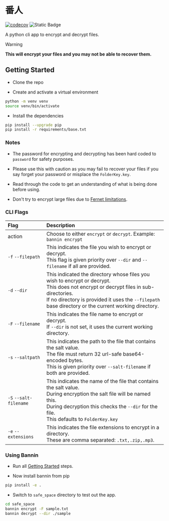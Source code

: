 # 番人

[![codecov](https://codecov.io/gh/KengoWada/bannin/graph/badge.svg?token=M58B5Y9P1Q)](https://codecov.io/gh/KengoWada/bannin) ![Static Badge](https://img.shields.io/badge/python-%3E%3D3.8-green?logoColor=white)

A python cli app to encrypt and decrypt files.

> [!WARNING]
> **This will encrypt your files and you may not be able to recover them.**

## Getting Started

- Clone the repo

- Create and activate a virtual environment

```sh
python -m venv venv
source venv/bin/activate
```

- Install the dependencies

```sh
pip install --upgrade pip
pip install -r requirements/base.txt
```

### Notes

- The password for encrypting and decrypting has been hard coded to `password` for safety purposes.

- Please use this with caution as you may fail to recover your files if you say forget your password or misplace the `FolderKey.key`.

- Read through the code to get an understanding of what is being done before using.

- Don't try to encrypt large files due to [Fernet limitations](https://cryptography.io/en/latest/fernet/#limitations).

### CLI Flags

| Flag | Description |
| :--- | :--- |
| action | Choose to either `encrypt` or `decrypt`. Example: `bannin encrypt` |
| `-f` `--filepath` | This indicates the file you wish to encrypt or decrypt.<br /> This flag is given priority over `--dir` and `--filename` if all are provided. |
| `-d` `--dir` | This indicated the directory whose files you wish to encrypt or decrypt.<br /> This does not encrypt or decrypt files in sub-directories.<br /> If no directory is provided it uses the `--filepath` base directory or the current working directory. |
| `-F` `--filename` | This indicates the file name to encrypt or decrypt.<br /> If `--dir` is not set, it uses the current working directory. |
| `-s` `--saltpath` | This indicates the path to the file that contains the salt value.<br /> The file must return 32 url-safe base64-encoded bytes.<br /> This is given priority over `--salt-filename` if both are provided. |
| `-S` `--salt-filename` | This indicates the name of the file that contains the salt value.<br /> During encryption the salt file will be named this.<br /> During decryption this checks the `--dir` for the file.<br /> This defaults to `FolderKey.key` |
| `-e` `--extensions` | This indicates the file extensions to encrypt in a directory.<br /> These are comma separated: `.txt,.zip,.mp3`. |

### Using Bannin

- Run all [Getting Started](#getting-started) steps.

- Now install bannin from pip

```sh
pip install -e .
```

- Switch to `safe_space` directory to test out the app.

```sh
cd safe_space
bannin encrypt -F sample.txt
bannin decrypt --dir ./sample
```
